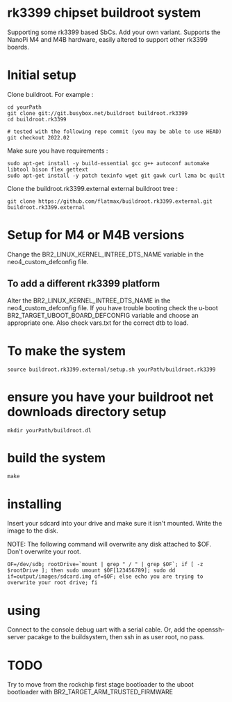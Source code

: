 # rk3399 chipset buildroot system

Supporting some rk3399 based SbCs. Add your own variant.
Supports the NanoPi M4 and M4B hardware, easily altered to support other rk3399 boards.

# Initial setup

Clone buildroot. For example :

```
cd yourPath
git clone git://git.busybox.net/buildroot buildroot.rk3399
cd buildroot.rk3399

# tested with the following repo commit (you may be able to use HEAD)
git checkout 2022.02
```

Make sure you have requirements :
```
sudo apt-get install -y build-essential gcc g++ autoconf automake libtool bison flex gettext
sudo apt-get install -y patch texinfo wget git gawk curl lzma bc quilt
```

Clone the buildroot.rk3399.external external buildroot tree :
```
git clone https://github.com/flatmax/buildroot.rk3399.external.git buildroot.rk3399.external
```
# Setup for M4 or M4B versions

Change the BR2_LINUX_KERNEL_INTREE_DTS_NAME variable in the neo4_custom_defconfig file.

## To add a different rk3399 platform

Alter the BR2_LINUX_KERNEL_INTREE_DTS_NAME in the neo4_custom_defconfig file. If you have trouble booting check the u-boot BR2_TARGET_UBOOT_BOARD_DEFCONFIG variable and choose an appropriate one. Also check vars.txt for the correct dtb to load.

# To make the system

```
source buildroot.rk3399.external/setup.sh yourPath/buildroot.rk3399
```

# ensure you have your buildroot net downloads directory setup

```
mkdir yourPath/buildroot.dl
```

# build the system

```
make
```

# installing

Insert your sdcard into your drive and make sure it isn't mounted. Write the image to the disk.

NOTE: The following command will overwrite any disk attached to $OF. Don't overwrite your root.

```
OF=/dev/sdb; rootDrive=`mount | grep " / " | grep $OF`; if [ -z $rootDrive ]; then sudo umount $OF[123456789]; sudo dd if=output/images/sdcard.img of=$OF; else echo you are trying to overwrite your root drive; fi
```

# using

Connect to the console debug uart with a serial cable. Or, add the openssh-server pacakge to the buildsystem, then ssh in as user root, no pass.

# TODO
Try to move from the rockchip first stage bootloader to the uboot bootloader with BR2_TARGET_ARM_TRUSTED_FIRMWARE
